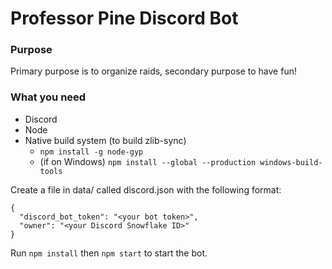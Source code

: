 # Professor Pine Discord Bot

### Purpose
Primary purpose is to organize raids, secondary purpose to have fun!

### What you need
 - Discord
 - Node
 - Native build system (to build zlib-sync)
   - `npm install -g node-gyp`
   - (if on Windows) `npm install --global --production windows-build-tools`

Create a file in data/ called discord.json with the following format:

```
{
  "discord_bot_token": "<your bot token>",
  "owner": "<your Discord Snowflake ID>"
}
```

Run `npm install` then `npm start` to start the bot.
